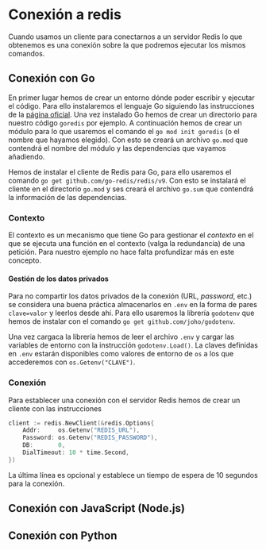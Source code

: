 # Conexión a redis

Cuando usamos un cliente para conectarnos a un servidor Redis lo que obtenemos es una conexión sobre
la que podremos ejecutar los mismos comandos.

## Conexión con Go

En primer lugar hemos de crear un entorno dónde poder escribir y ejecutar el código. Para ello
instalaremos el lenguaje Go siguiendo las instrucciones de la [página oficial](https://go.dev/doc/install). Una vez instalado Go hemos de crear un directorio para nuestro código `goredis` por ejemplo. A continuación hemos de crear un módulo para lo que usaremos el comando el `go mod init goredis` (o el nombre que hayamos elegido). Con esto se creará un archivo `go.mod` que contendrá el nombre del módulo y las dependencias que vayamos añadiendo.

Hemos de instalar el cliente de Redis para Go, para ello usaremos el comando `go get github.com/go-redis/redis/v9`. Con esto se instalará el cliente en el directorio `go.mod` y ses creará el archivo `go.sum` que contendrá la información de las dependencias.

### Contexto

El contexto es un mecanismo que tiene Go para gestionar el *contexto* en el que se ejecuta una
función en el contexto (valga la redundancia) de una petición. Para nuestro ejemplo no hace falta
profundizar más en este concepto.

#### Gestión de los datos privados

Para no compartir los datos privados de la conexión (URL, *password*, etc.) se considera una buena
práctica almacenarlos en `.env` en la forma de pares `clave=valor` y leerlos desde ahí. Para ello
usaremos la librería `godotenv` que hemos de instalar con el comando `go get github.com/joho/godotenv`.

Una vez cargaca la librería hemos de leer el archivo `.env` y cargar las variables de entorno con la
instrucción `godotenv.Load()`. La claves definidas en `.env` estarán disponibles como valores de
entorno de `os` a los que accederemos con `os.Getenv("CLAVE")`.

### Conexión

Para establecer una conexión con el servidor Redis hemos de crear un cliente con las instrucciones
```go
client := redis.NewClient(&redis.Options{
    Addr:     os.Getenv("REDIS_URL"),
    Password: os.Getenv("REDIS_PASSWORD"),
    DB:       0,
    DialTimeout: 10 * time.Second,
})
```

La última línea es opcional y establece un tiempo de espera de 10 segundos para la conexión.

## Conexión con JavaScript (Node.js)

## Conexión con Python
